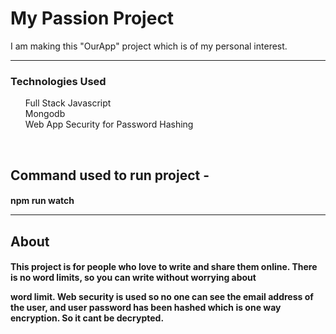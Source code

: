  # My Passion Project 
I am making this "OurApp" project which is of my personal interest.
<hr>
<h3>Technologies Used </h3>
<ul>
Full Stack Javascript
  <br>
Mongodb
  <br>
Web App Security for Password Hashing
  <br>
</ul>
<br>
<h2>Command used to run project - </h2>
<h4>npm run watch
  <hr>
  <h2>About</h2>
  <h4>This project is for people who love to write and share them online. There is no word limits, so you can write without worrying about 
    
  word limit. Web security is used so no one can see the email address of the user, and user password has been hashed which is one way encryption. So it cant be decrypted.
